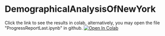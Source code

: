 # DemographicalAnalysisOfNewYork

Click the link to see the results in colab, alternatively, you may open the file "ProgressReportLast.ipynb" in github. 
[![Open In Colab](https://colab.research.google.com/assets/colab-badge.svg)](https://colab.research.google.com/github/armantorik/DemographicalAnalysisOfNewYork/blob/main/ProgressReportLast.ipynb)
